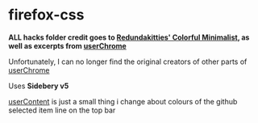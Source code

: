 # firefox-css

**ALL hacks folder credit goes to [Redundakitties' Colorful Minimalist](https://github.com/Redundakitties/colorful-minimalist), as well as excerpts from [userChrome](userChrome.css)**

Unfortunately, I can no longer find the original creators of other parts of [userChrome](userChrome.css)

Uses **Sidebery v5**

[userContent](userContent.css) is just a small thing i change about colours of the github selected item line on the top bar
